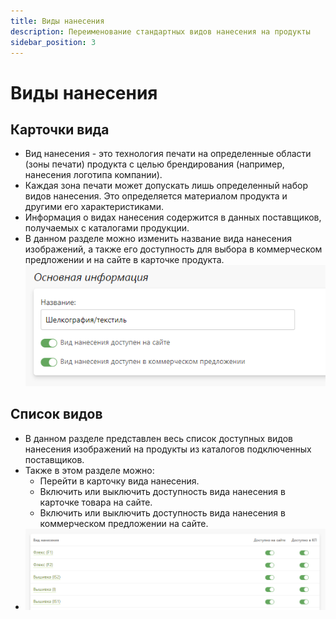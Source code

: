 ```yaml
---
title: Виды нанесения
description: Переименование стандартных видов нанесения на продукты
sidebar_position: 3
---
```


# Виды нанесения
## Карточки вида
* Вид нанесения - это технология печати на определенные области (зоны печати) продукта с целью брендирования (например, нанесения логотипа компании).
* Каждая зона печати может допускать лишь определенный набор видов нанесения. Это определяется материалом продукта и другими его характеристиками.
* Информация о видах нанесения содержится в данных поставщиков, получаемых с каталогами продукции.
* В данном разделе можно изменить название вида нанесения изображений, а также его доступность для выбора в коммерческом предложении и на сайте в карточке продукта.
![](../_media/gift/gift20.png)

## Список видов
* В данном разделе представлен весь список доступных видов нанесения изображений на продукты из каталогов подключенных поставщиков.
* Также в этом разделе можно:
    + Перейти в карточку вида нанесения.
    + Включить или выключить доступность вида нанесения в карточке товара на сайте.
    + Включить или выключить доступность вида нанесения в коммерческом предложении на сайте.
* ![](../_media/gift/gift21.png)